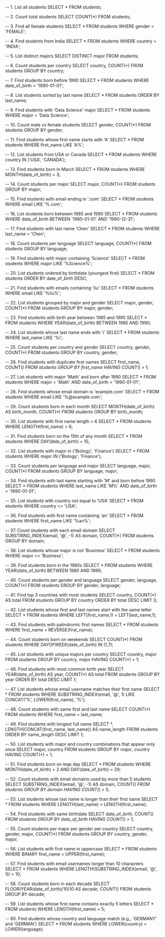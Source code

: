 -- 1. List all students
SELECT * FROM students;

-- 2. Count total students
SELECT COUNT(*) FROM students;

-- 3. Find all female students
SELECT * FROM students WHERE gender = 'FEMALE';

-- 4. Find students from India
SELECT * FROM students WHERE country = 'INDIA';

-- 5. List distinct majors
SELECT DISTINCT major FROM students;

-- 6. Count students per country
SELECT country, COUNT(*) FROM students GROUP BY country;

-- 7. Find students born before 1990
SELECT * FROM students WHERE date_of_birth < '1990-01-01';

-- 8. List students sorted by last name
SELECT * FROM students ORDER BY last_name;

-- 9. Find students with 'Data Science' major
SELECT * FROM students WHERE major = 'Data Science';

-- 10. Count male vs female students
SELECT gender, COUNT(*) FROM students GROUP BY gender;

-- 11. Find students whose first name starts with 'A'
SELECT * FROM students WHERE first_name LIKE 'A%';

-- 12. List students from USA or Canada
SELECT * FROM students WHERE country IN ('USA', 'CANADA');

-- 13. Find students born in March
SELECT * FROM students WHERE MONTH(date_of_birth) = 3;

-- 14. Count students per major
SELECT major, COUNT(*) FROM students GROUP BY major;

-- 15. Find students with email ending in '.com'
SELECT * FROM students WHERE email LIKE '%.com';

-- 16. List students born between 1985 and 1990
SELECT * FROM students WHERE date_of_birth BETWEEN '1985-01-01' AND '1990-12-31';

-- 17. Find students with last name 'Chen'
SELECT * FROM students WHERE last_name = 'Chen';

-- 18. Count students per language
SELECT language, COUNT(*) FROM students GROUP BY language;

-- 19. Find students with major containing 'Science'
SELECT * FROM students WHERE major LIKE '%Science%';

-- 20. List students ordered by birthdate (youngest first)
SELECT * FROM students ORDER BY date_of_birth DESC;

-- 21. Find students with emails containing 'liu'
SELECT * FROM students WHERE email LIKE '%liu%';

-- 22. List students grouped by major and gender
SELECT major, gender, COUNT(*) FROM students GROUP BY major, gender;

-- 23. Find students with birth year between 1985 and 1990
SELECT * FROM students WHERE YEAR(date_of_birth) BETWEEN 1985 AND 1990;

-- 24. List students whose last name ends with 'i'
SELECT * FROM students WHERE last_name LIKE '%i';

-- 25. Count students per country and gender
SELECT country, gender, COUNT(*) FROM students GROUP BY country, gender;

-- 26. Find students with duplicate first names
SELECT first_name, COUNT(*) FROM students GROUP BY first_name HAVING COUNT(*) > 1;

-- 27. List students with major 'Math' and born after 1990
SELECT * FROM students WHERE major = 'Math' AND date_of_birth > '1990-01-01';

-- 28. Find students whose email domain is 'example.com'
SELECT * FROM students WHERE email LIKE '%@example.com';

-- 29. Count students born in each month
SELECT MONTH(date_of_birth) AS birth_month, COUNT(*) FROM students GROUP BY birth_month;

-- 30. List students with first name length > 6
SELECT * FROM students WHERE LENGTH(first_name) > 6;

-- 31. Find students born on the 15th of any month
SELECT * FROM students WHERE DAY(date_of_birth) = 15;

-- 32. List students with major in ('Biology', 'Finance')
SELECT * FROM students WHERE major IN ('Biology', 'Finance');

-- 33. Count students per language and major
SELECT language, major, COUNT(*) FROM students GROUP BY language, major;

-- 34. Find students with last name starting with 'M' and born before 1990
SELECT * FROM students WHERE last_name LIKE 'M%' AND date_of_birth < '1990-01-01';

-- 35. List students with country not equal to 'USA'
SELECT * FROM students WHERE country <> 'USA';

-- 36. Find students with first name containing 'an'
SELECT * FROM students WHERE first_name LIKE '%an%';

-- 37. Count students with each email domain
SELECT SUBSTRING_INDEX(email, '@', -1) AS domain, COUNT(*) FROM students GROUP BY domain;

-- 38. List students whose major is not 'Business'
SELECT * FROM students WHERE major <> 'Business';

-- 39. Find students born in the 1980s
SELECT * FROM students WHERE YEAR(date_of_birth) BETWEEN 1980 AND 1989;

-- 40. Count students per gender and language
SELECT gender, language, COUNT(*) FROM students GROUP BY gender, language;

-- 41. Find top 3 countries with most students
SELECT country, COUNT(*) AS total FROM students GROUP BY country ORDER BY total DESC LIMIT 3;

-- 42. List students whose first and last names start with the same letter
SELECT * FROM students WHERE LEFT(first_name,1) = LEFT(last_name,1);

-- 43. Find students with palindromic first names
SELECT * FROM students WHERE first_name = REVERSE(first_name);

-- 44. Count students born on weekends
SELECT COUNT(*) FROM students WHERE DAYOFWEEK(date_of_birth) IN (1,7);

-- 45. List students with unique majors per country
SELECT country, major FROM students GROUP BY country, major HAVING COUNT(*) = 1;

-- 46. Find students with most common birth year
SELECT YEAR(date_of_birth) AS year, COUNT(*) AS total FROM students GROUP BY year ORDER BY total DESC LIMIT 1;

-- 47. List students whose email username matches their first name
SELECT * FROM students WHERE SUBSTRING_INDEX(email, '@', 1) LIKE CONCAT('%', LOWER(first_name), '%');

-- 48. Count students with same first and last name
SELECT COUNT(*) FROM students WHERE first_name = last_name;

-- 49. Find students with longest full name
SELECT *, LENGTH(CONCAT(first_name, last_name)) AS name_length FROM students ORDER BY name_length DESC LIMIT 1;

-- 50. List students with major and country combinations that appear only once
SELECT major, country FROM students GROUP BY major, country HAVING COUNT(*) = 1;

-- 51. Find students born on leap day
SELECT * FROM students WHERE MONTH(date_of_birth) = 2 AND DAY(date_of_birth) = 29;

-- 52. Count students with email domains used by more than 5 students
SELECT SUBSTRING_INDEX(email, '@', -1) AS domain, COUNT(*) FROM students GROUP BY domain HAVING COUNT(*) > 5;

-- 53. List students whose last name is longer than their first name
SELECT * FROM students WHERE LENGTH(last_name) > LENGTH(first_name);

-- 54. Find students with same birthdate
SELECT date_of_birth, COUNT(*) FROM students GROUP BY date_of_birth HAVING COUNT(*) > 1;

-- 55. Count students per major per gender per country
SELECT country, gender, major, COUNT(*) FROM students GROUP BY country, gender, major;

-- 56. List students with first name in uppercase
SELECT * FROM students WHERE BINARY first_name = UPPER(first_name);

-- 57. Find students with email usernames longer than 10 characters
SELECT * FROM students WHERE LENGTH(SUBSTRING_INDEX(email, '@', 1)) > 10;

-- 58. Count students born in each decade
SELECT FLOOR(YEAR(date_of_birth)/10)*10 AS decade, COUNT(*) FROM students GROUP BY decade;

-- 59. List students whose first name contains exactly 5 letters
SELECT * FROM students WHERE LENGTH(first_name) = 5;

-- 60. Find students whose country and language match (e.g., 'GERMANY' and 'GERMAN')
SELECT * FROM students WHERE LOWER(country) = LOWER(language);

